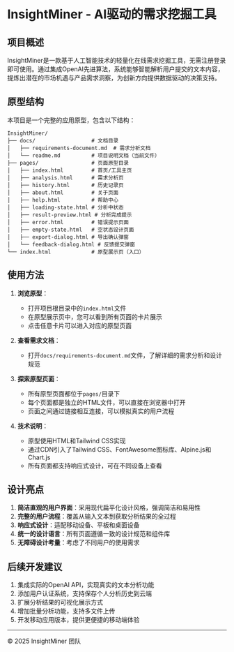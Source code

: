 # InsightMiner - AI驱动的需求挖掘工具

## 项目概述

InsightMiner是一款基于人工智能技术的轻量化在线需求挖掘工具，无需注册登录即可使用。通过集成OpenAI先进算法，系统能够智能解析用户提交的文本内容，提炼出潜在的市场机遇与产品需求洞察，为创新方向提供数据驱动的决策支持。

## 原型结构

本项目是一个完整的应用原型，包含以下结构：

```
InsightMiner/
├── docs/                  # 文档目录
│   ├── requirements-document.md  # 需求分析文档
│   └── readme.md          # 项目说明文档（当前文件）
├── pages/                 # 页面原型目录
│   ├── index.html         # 首页/工具主页
│   ├── analysis.html      # 需求分析页
│   ├── history.html       # 历史记录页
│   ├── about.html         # 关于页面
│   ├── help.html          # 帮助中心
│   ├── loading-state.html # 分析中状态
│   ├── result-preview.html # 分析完成提示
│   ├── error.html         # 错误提示页面
│   ├── empty-state.html   # 空状态设计页面
│   ├── export-dialog.html # 导出确认弹窗
│   └── feedback-dialog.html # 反馈提交弹窗
└── index.html             # 原型展示页（入口）
```

## 使用方法

1. **浏览原型**：
   - 打开项目根目录中的`index.html`文件
   - 在原型展示页中，您可以看到所有页面的卡片展示
   - 点击任意卡片可以进入对应的原型页面

2. **查看需求文档**：
   - 打开`docs/requirements-document.md`文件，了解详细的需求分析和设计规范

3. **探索原型页面**：
   - 所有原型页面都位于`pages/`目录下
   - 每个页面都是独立的HTML文件，可以直接在浏览器中打开
   - 页面之间通过链接相互连接，可以模拟真实的用户流程

4. **技术说明**：
   - 原型使用HTML和Tailwind CSS实现
   - 通过CDN引入了Tailwind CSS、FontAwesome图标库、Alpine.js和Chart.js
   - 所有页面都支持响应式设计，可在不同设备上查看

## 设计亮点

1. **简洁直观的用户界面**：采用现代扁平化设计风格，强调简洁和易用性
2. **完整的用户流程**：覆盖从输入文本到获取分析结果的全过程
3. **响应式设计**：适配移动设备、平板和桌面设备
4. **统一的设计语言**：所有页面遵循一致的设计规范和组件库
5. **无障碍设计考量**：考虑了不同用户的使用需求

## 后续开发建议

1. 集成实际的OpenAI API，实现真实的文本分析功能
2. 添加用户认证系统，支持保存个人分析历史到云端
3. 扩展分析结果的可视化展示方式
4. 增加批量分析功能，支持多文件上传
5. 开发移动应用版本，提供更便捷的移动端体验

---

© 2025 InsightMiner 团队 